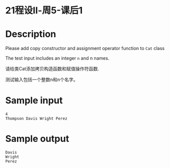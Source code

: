 # 21程设Ⅱ-周5-课后1

# Description

Please add copy constructor and assignment operator function to `Cat` class

The test input includes an integer `n` and n names.

请给类Cat添加拷贝构造函数和赋值操作符函数.

测试输入包括一个整数n和n个名字。

# Sample input

```
4
Thompson Davis Wright Perez 
```

# Sample output

```
Davis
Wright
Perez
```